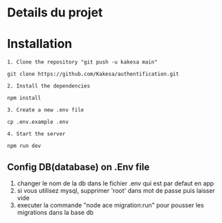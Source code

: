 # Details du projet

# Installation

    1. Clone the repository "git push -u kakesa main" 

    git clone https://github.com/Kakesa/authentification.git

    2. Install the dependencies

    npm install

    3. Create a new .env file

    cp .env.example .env

    4. Start the server

    npm run dev


## Config DB(database) on .Env file

 1. changer le nom de la db dans le fichier .env qui est par defaut en app
 2. si vous utilisez mysql, supprimer 'root' dans mot de passe puis laisser vide 
 3. executer la commande "node ace migration:run" pour pousser les migrations dans la base db